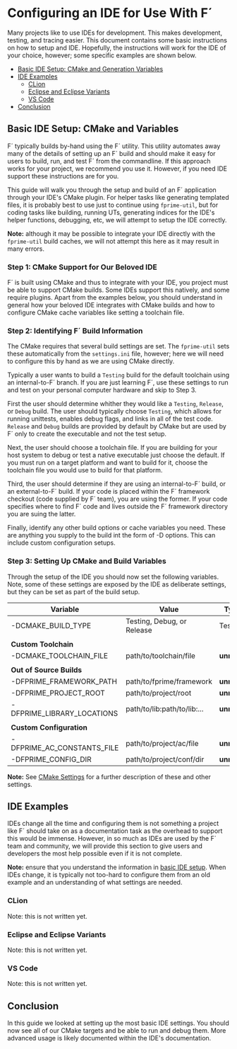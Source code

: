 # Configuring an IDE for Use With F´

Many projects like to use IDEs for development.  This makes development, testing, and tracing easier.  This document
contains some basic instructions on how to setup and IDE.  Hopefully, the instructions will work for the IDE of your
choice, however; some specific examples are shown below.

- [Basic IDE Setup: CMake and Generation Variables](#basic-ide-setup-cmake-and-variables)
- [IDE Examples](#ide-examples)
    - [CLion](#clion)
    - [Eclipse and Eclipse Variants](#eclipse-and-eclipse-variants)
    - [VS Code](#vs-code)
- [Conclusion](#conclusion)

## Basic IDE Setup: CMake and Variables

F´ typically builds by-hand using the F´ utility. This utility automates away many of the details of setting up an F´
build and should make it easy for users to build, run, and test F´ from the commandline.  If this approach works for
your project, we recommend you use it.  However, if you need IDE support these instructions are for you.

This guide will walk you through the setup and build of an F´ application through your IDE's CMake plugin.  For helper
tasks like generating templated files, it is probably best to use just to continue using `fprime-util`, but for coding
tasks like building, running UTs, generating indices for the IDE's helper functions, debugging, etc, we will attempt to
setup the IDE correctly.

**Note:** although it may be possible to integrate your IDE directly with the `fprime-util` build caches, we will not
attempt this here as it may result in many errors.

### Step 1: CMake Support for Our Beloved IDE

F´ is built using CMake and thus to integrate with your IDE, you project must be able to support CMake builds. Some IDEs
support this natively, and some require plugins. Apart from the examples below, you should understand in general how
your beloved IDE integrates with CMake builds and how to configure CMake cache variables like setting a toolchain file.

### Step 2: Identifying F´ Build Information

The CMake requires that several build settings are set.  The `fprime-util` sets these automatically from the
`settings.ini` file, however; here we will need to configure this by hand as we are using CMake directly.

Typically a user wants to build a `Testing` build for the default toolchain using an internal-to-F´ branch. If you are
just learning F´, use these settings to run and test on your personal computer hardware and skip to Step 3.

First the user should determine whither they would like a `Testing`, `Release`, or `Debug` build.  The user should
typically choose `Testing`, which allows for running unittests, enables debug flags, and links in all of the test code.
`Release` and `Debug` builds are provided by default by CMake but are used by F´ only to create the executable and not
the test setup.

Next, the user should choose a toolchain file. If you are building for your host system to debug or test a native
executable just choose the default. If you must run on a target platform and want to build for it, choose the toolchain
file you would use to build for that platform.

Third, the user should determine if they are using an internal-to-F´ build, or an external-to-F´ build.  If your code is
placed within the F´ framework checkout (code supplied by F´ team), you are using the former.  If your code specifies
where to find F´ code and lives outside the F´ framework directory you are suing the latter.

Finally, identify any other build options or cache variables you need. These are anything you supply to the build int
the form of -D options. This can include custom configuration setups.

### Step 3: Setting Up CMake and Build Variables

Through the setup of the IDE you should now set the following variables.  Note, some of these settings are exposed by
the IDE as deliberate settings, but they can be set as part of the build setup.

| Variable | Value | Typical |
|----------|-------|---------|
| -DCMAKE_BUILD_TYPE | Testing, Debug, or Release | Testing |
| | | |
| **Custom Toolchain**       | | |
| -DCMAKE_TOOLCHAIN_FILE     | path/to/toolchain/file      | **unneeded** |
| | | |
| **Out of Source Builds**   | |
| -DFPRIME_FRAMEWORK_PATH    | path/to/fprime/framework    | **unneeded** |
| -DFPRIME_PROJECT_ROOT      | path/to/project/root        | **unneeded** |
| -DFPRIME_LIBRARY_LOCATIONS | path/to/lib:path/to/lib:... | **unneeded** |
| | | |
| **Custom Configuration**   | | |
| -DFPRIME_AC_CONSTANTS_FILE | path/to/project/ac/file     | **unneeded** |
| -DFPRIME_CONFIG_DIR        | path/to/project/conf/dir    | **unneeded** |

**Note:** See [CMake Settings](cmake-settings.md) for a further description of these and other settings.

## IDE Examples

IDEs change all the time and configuring them is not something a project like F´ should take on as a documentation task
as the overhead to support this would be immense. However, in so much as IDEs are used by the F´ team and community, we
will provide this section to give users and developers the most help possible even if it is not complete.

**Note:** ensure that you understand the information in [basic IDE setup](#basic-ide-setup-cmake-and-variables). When
IDEs change, it is typically not too-hard to configure them from an old example and an understanding of what settings
are needed.

### CLion

Note: this is not written yet.

### Eclipse and Eclipse Variants

Note: this is not written yet.

### VS Code

Note: this is not written yet.

## Conclusion

In this guide we looked at setting up the most basic IDE settings.  You should now see all of our CMake targets and be
able to run and debug them.  More advanced usage is likely documented within the IDE's documentation.
